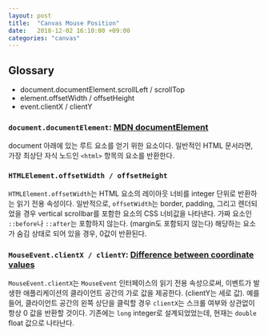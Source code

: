 ```yaml
---
layout: post
title:  "Canvas Mouse Position"
date:   2018-12-02 16:10:00 +09:00
categories: "canvas"
---
```


## Glossary
* document.documentElement.scrollLeft / scrollTop
* element.offsetWidth / offsetHeight
* event.clientX / clientY

### `document.documentElement`: [MDN documentElement][reference-01]
document 아래에 있는 루트 요소를 얻기 위한 요소이다. 일반적인 HTML 문서라면, 가장 최상단 자식 노드인 `<html>` 항목의 요소를 반환한다.

### `HTMLElement.offsetWidth / offsetHeight`
`HTMLElement.offsetWidth`는 HTML 요소의 레이아웃 너비를 integer 단위로 반환하는 읽기 전용 속성이다.
일반적으로, `offsetWidth`는 border, padding, 그리고 렌더되었을 경우 vertical scrollbar를 포함한 요소의 CSS 너비값을 나타낸다. 가짜 요소인 `::before`나 `::after`는 포함하지 않는다. (margin도 포함되지 않는다)
해당하는 요소가 숨김 상태로 되어 있을 경우, 0값이 반환된다.

### `MouseEvent.clientX / clientY`: [Difference between coordinate values][reference-02]
`MouseEvent.clientX`는 `MouseEvent` 인터페이스의 읽기 전용 속성으로써, 이벤트가 발생한 애플리케이션의 클라이언트 공간의 가로 값을 제공한다. (clientY는 세로 값). 예를들어, 클라이언트 공간의 왼쪽 상단을 클릭할 경우 `clientX`는 스크롤 여부와 상관없이 항상 0 값을 반환할 것이다. 기존에는 `long` integer로 설계되었었는데, 현재는 `double` float 값으로 나타난다.



[reference-01]:https://developer.mozilla.org/ko/docs/Web/API/Document/documentElement
[reference-02]:https://stackoverflow.com/questions/6073505/what-is-the-difference-between-screenx-y-clientx-y-and-pagex-y